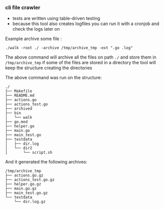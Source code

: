 ### cli file crawler

- tests are written using table-driven testing
- because this tool also creates logfiles you can run it with a cronjob and check the logs later on

Example archive some file :

`./walk -root ./ -archive /tmp/archive_tmp -ext ".go .log"`

The above command will archive all the files on path `./` and store them in `/tmp/archive_tmp` if some of the files are
stored in a directory the tool will keep the structure creating the directories

The above command was run on the structure:
```
./
├── Makefile
├── README.md
├── actions.go
├── actions_test.go
├── archived
├── bin
│   └── walk
├── go.mod
├── helper.go
├── main.go
├── main_test.go
├── testdata
│   ├── dir.log
│   └── dir2
│       └── script.sh
```
And it generated the following archives:
```
/tmp/archive_tmp
├── actions.go.gz
├── actions_test.go.gz
├── helper.go.gz
├── main.go.gz
├── main_test.go.gz
└── testdata
    └── dir.log.gz
```